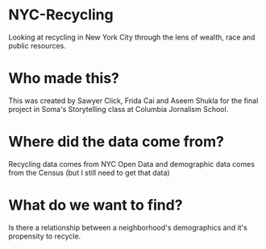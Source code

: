 # NYC-Recycling
Looking at recycling in New York City through the lens of wealth, race and public resources.

# Who made this?
This was created by Sawyer Click, Frida Cai and Aseem Shukla for the final project in Soma's Storytelling class at Columbia Jornalism School.

# Where did the data come from?
Recycling data comes from NYC Open Data and demographic data comes from the Census (but I still need to get that data)

# What do we want to find?
Is there a relationship between a neighborhood's demographics and it's propensity to recycle.
